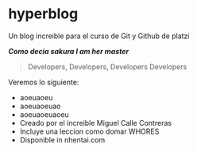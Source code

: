 # hyperblog
Un blog increible para el curso de Git y Github de platzi

***Como decia sakura I am her master***

>Developers, Developers, Developers
>Developers 

Veremos lo siguiente:
* aoeuaoeu
* aoeuaoeuao
* aoeuaoeuaoeu
* Creado por el increible Miguel Calle Contreras
* Incluye una leccion como domar WHORES
* Disponible in nhentai.com